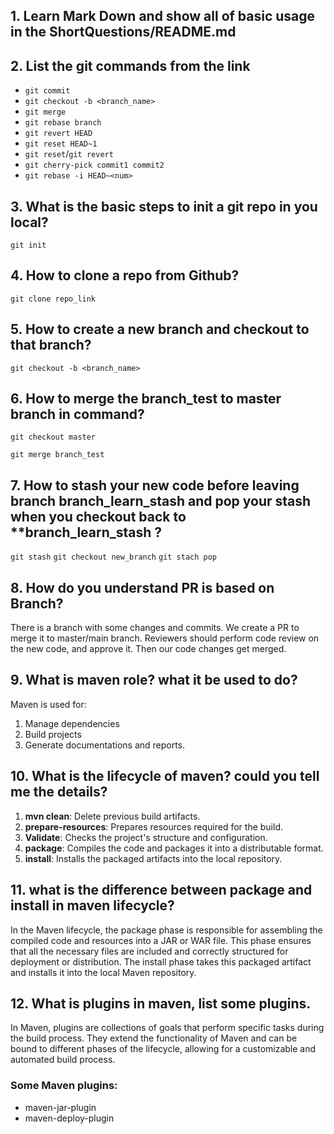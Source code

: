 ## 1. Learn Mark Down and show all of basic usage in the ShortQuestions/README.md

## 2. List the git commands from the link
- `git commit`
- `git checkout -b <branch_name>`
- `git merge`
- `git rebase branch`
- `git revert HEAD`
- `git reset HEAD~1`
- `git reset`/`git revert`
- `git cherry-pick commit1 commit2`
- `git rebase -i HEAD~<num>`

## 3. What is the basic steps to init a git repo in you local?
`git init`

## 4. How to clone a repo from Github?
`git clone repo_link`

## 5. How to create a new branch and checkout to that branch?
`git checkout -b <branch_name>`

## 6. How to merge the branch_test to master branch in command?
`git checkout master`

`git merge branch_test`

## 7. How to stash your new code before leaving branch branch_learn_stash and pop your stash when you checkout back to **branch_learn_stash ?
`git stash`
`git checkout new_branch`
`git stach pop`

## 8. How do you understand PR is based on Branch?

There is a branch with some changes and commits. We create a PR to merge it to master/main branch. Reviewers should perform code review on the new code, and approve it. Then our code changes get merged.

## 9. What is maven role? what it be used to do?
Maven is used for:
1. Manage dependencies
2. Build projects
3. Generate documentations and reports.

## 10. What is the lifecycle of maven? could you tell me the details?
1. **mvn clean**: Delete previous build artifacts.
2. **prepare-resources**: Prepares resources required for the build.
3. **Validate**: Checks the project's structure and configuration.
4. **package**: Compiles the code and packages it into a distributable format.
5. **install**: Installs the packaged artifacts into the local repository.

## 11. what is the difference between package and install in maven lifecycle?
In the Maven lifecycle, the package phase is responsible for assembling the compiled code and resources into a JAR or WAR file. This phase ensures that all the necessary files are included and correctly structured for deployment or distribution. The install phase takes this packaged artifact and installs it into the local Maven repository. 

## 12. What is plugins in maven, list some plugins.
In Maven, plugins are collections of goals that perform specific tasks during the build process. They extend the functionality of Maven and can be bound to different phases of the lifecycle, allowing for a customizable and automated build process. 

### Some Maven plugins:
- maven-jar-plugin
- maven-deploy-plugin
